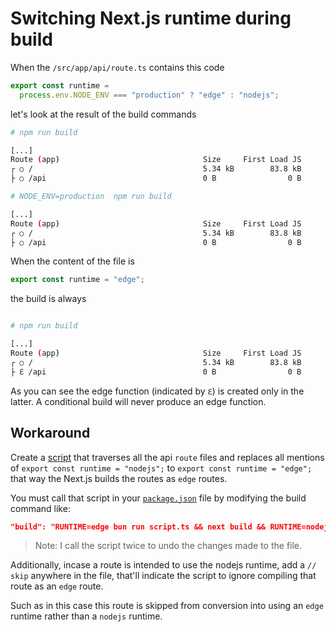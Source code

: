 # Switching Next.js runtime during build

When the `/src/app/api/route.ts` contains this code

```ts
export const runtime =
  process.env.NODE_ENV === "production" ? "edge" : "nodejs";
```

let's look at the result of the build commands

```bash
# npm run build

[...]
Route (app)                                Size     First Load JS
┌ ○ /                                      5.34 kB        83.8 kB
├ ○ /api                                   0 B                0 B
```

```bash
# NODE_ENV=production  npm run build

[...]
Route (app)                                Size     First Load JS
┌ ○ /                                      5.34 kB        83.8 kB
├ ○ /api                                   0 B                0 B
```

When the content of the file is

```ts
export const runtime = "edge";
```

the build is always

```bash

# npm run build

[...]
Route (app)                                Size     First Load JS
┌ ○ /                                      5.34 kB        83.8 kB
├ ℇ /api                                   0 B                0 B
```

As you can see the edge function (indicated by `ℇ`) is created only in the latter. A conditional build
will never produce an edge function.

## Workaround

Create a [script](./script.ts) that traverses all the api `route` files and replaces all mentions of 
`export const runtime = "nodejs";` to
`export const runtime = "edge";` that way the Next.js builds the routes as `edge` routes. 

You must call that script in your [`package.json`](./package.json) file by modifying the build command like:

```json
"build": "RUNTIME=edge bun run script.ts && next build && RUNTIME=nodejs bun run script.ts",
```

> Note: I call the script twice to undo the changes made to the file. 

Additionally, incase a route is intended to use the nodejs runtime, add a `// skip` anywhere in the file, that'll indicate the script to ignore compiling that route as an `edge` route.

Such as in this case this route is skipped from conversion into using an `edge` runtime rather than a `nodejs` runtime. 
